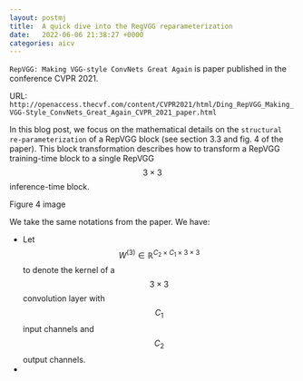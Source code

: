 ```yaml
---
layout: postmj
title:  A quick dive into the RegVGG reparameterization
date:   2022-06-06 21:38:27 +0000
categories: aicv
---
```


`RepVGG: Making VGG-style ConvNets Great Again` is paper published in the conference CVPR 2021.

URL: `http://openaccess.thecvf.com/content/CVPR2021/html/Ding_RepVGG_Making_VGG-Style_ConvNets_Great_Again_CVPR_2021_paper.html`

In this blog post, we focus on the mathematical details on the `structural re-parameterization` of a RepVGG block (see section 3.3 and fig. 4 of the paper). This block transformation describes how to transform a RepVGG training-time block to a single RepVGG $$3\times3$$ inference-time block.

Figure 4 image

We take the same notations from the paper. We have:
- Let $$W^{(3)} \in \mathbb{R}^{C_2 \times C_1 \times 3 \times 3}$$ to denote the kernel of a $$3 \times 3$$ convolution layer with $$C_1$$ input channels and $$C_2$$ output channels.
- 

